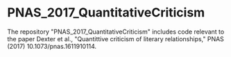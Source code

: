 # PNAS_2017_QuantitativeCriticism
The repository "PNAS_2017_QuantitativeCriticism" includes code relevant to the paper Dexter et al., "Quantittive criticism of literary relationships," PNAS (2017) 10.1073/pnas.1611910114.  
